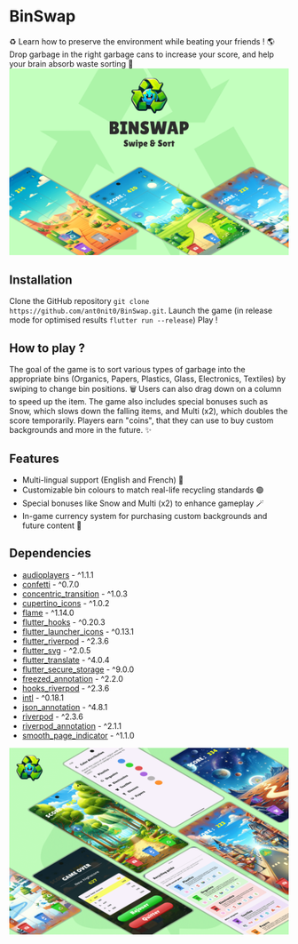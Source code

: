 # BinSwap

♻️ Learn how to preserve the environment while beating your friends ! 🌎 Drop garbage in the right garbage cans to increase your score, and help your brain absorb waste sorting 🧠
![Introduction image of Binswap](assets/images/readme/binswap-1.png)

## Installation

Clone the GitHub repository `git clone https://github.com/ant0nit0/BinSwap.git`.
Launch the game (in release mode for optimised results `flutter run --release`)
Play !

## How to play ?

The goal of the game is to sort various types of garbage into the appropriate bins (Organics, Papers, Plastics, Glass, Electronics, Textiles) by swiping to change bin positions. 🗑️
Users can also drag down on a column to speed up the item. The game also includes special bonuses such as Snow, which slows down the falling items, and Multi (x2), which doubles the score temporarily. Players earn "coins", that they can use to buy custom backgrounds and more in the future. ✨

## Features

- Multi-lingual support (English and French) 🤝
- Customizable bin colours to match real-life recycling standards 🟢
- Special bonuses like Snow and Multi (x2) to enhance gameplay 🪄
- In-game currency system for purchasing custom backgrounds and future content 🏤

## Dependencies

- [audioplayers](https://pub.dev/packages/audioplayers) - ^1.1.1
- [confetti](https://pub.dev/packages/confetti) - ^0.7.0
- [concentric_transition](https://pub.dev/packages/concentric_transition) - ^1.0.3
- [cupertino_icons](https://pub.dev/packages/cupertino_icons) - ^1.0.2
- [flame](https://pub.dev/packages/flame) - ^1.14.0
- [flutter_hooks](https://pub.dev/packages/flutter_hooks) - ^0.20.3
- [flutter_launcher_icons](https://pub.dev/packages/flutter_launcher_icons) - ^0.13.1
- [flutter_riverpod](https://pub.dev/packages/flutter_riverpod) - ^2.3.6
- [flutter_svg](https://pub.dev/packages/flutter_svg) - ^2.0.5
- [flutter_translate](https://pub.dev/packages/flutter_translate) - ^4.0.4
- [flutter_secure_storage](https://pub.dev/packages/flutter_secure_storage) - ^9.0.0
- [freezed_annotation](https://pub.dev/packages/freezed_annotation) - ^2.2.0
- [hooks_riverpod](https://pub.dev/packages/hooks_riverpod) - ^2.3.6
- [intl](https://pub.dev/packages/intl) - ^0.18.1
- [json_annotation](https://pub.dev/packages/json_annotation) - ^4.8.1
- [riverpod](https://pub.dev/packages/riverpod) - ^2.3.6
- [riverpod_annotation](https://pub.dev/packages/riverpod_annotation) - ^2.1.1
- [smooth_page_indicator](https://pub.dev/packages/smooth_page_indicator) - ^1.1.0

![Image of Binswap screens](assets/images/readme/binswap-2.png)
